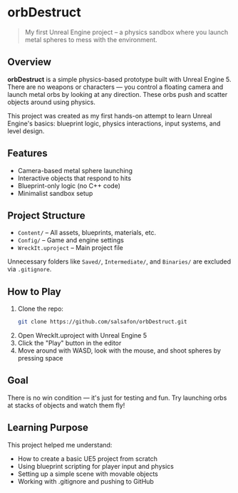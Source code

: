 # orbDestruct

> My first Unreal Engine project – a physics sandbox where you launch metal spheres to mess with the environment.

## Overview

**orbDestruct** is a simple physics-based prototype built with Unreal Engine 5.  
There are no weapons or characters — you control a floating camera and launch metal orbs by looking at any direction. These orbs push and scatter objects around using physics.

This project was created as my first hands-on attempt to learn Unreal Engine's basics: blueprint logic, physics interactions, input systems, and level design.



## Features

- Camera-based metal sphere launching
- Interactive objects that respond to hits
- Blueprint-only logic (no C++ code)
- Minimalist sandbox setup



## Project Structure

- `Content/` – All assets, blueprints, materials, etc.
- `Config/` – Game and engine settings
- `WreckIt.uproject` – Main project file

Unnecessary folders like `Saved/`, `Intermediate/`, and `Binaries/` are excluded via `.gitignore`.



## How to Play

1. Clone the repo:
   ```bash
   git clone https://github.com/salsafon/orbDestruct.git
2. Open WreckIt.uproject with Unreal Engine 5
3. Click the "Play" button in the editor
4. Move around with WASD, look with the mouse, and shoot spheres by pressing space


## Goal

There is no win condition — it's just for testing and fun. Try launching orbs at stacks of objects and watch them fly!

## Learning Purpose

This project helped me understand:

- How to create a basic UE5 project from scratch
- Using blueprint scripting for player input and physics
- Setting up a simple scene with movable objects
- Working with .gitignore and pushing to GitHub


